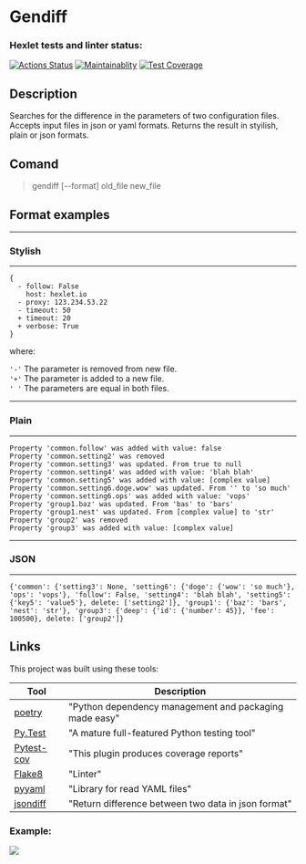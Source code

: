 # Gendiff

### Hexlet tests and linter status:

[![Actions Status](https://github.com/Alexander-Ageev/python-project-50/workflows/hexlet-check/badge.svg)](https://github.com/Alexander-Ageev/python-project-50/actions)
[![Maintainablity](https://api.codeclimate.com/v1/badges/b32e97d7362b0b34962f/maintainability)](https://codeclimate.com/github/Alexander-Ageev/python-project-50/maintainability)
[![Test Coverage](https://api.codeclimate.com/v1/badges/b32e97d7362b0b34962f/test_coverage)](https://codeclimate.com/github/Alexander-Ageev/python-project-50/test_coverage)

## Description

Searches for the difference in the parameters of two configuration files. Accepts input files in json or yaml formats. Returns the result in styilish, plain or json formats.

## Comand

> gendiff [--format] old_file new_file


## Format examples

---
### Stylish
---
```
{
  - follow: False
    host: hexlet.io
  - proxy: 123.234.53.22
  - timeout: 50
  + timeout: 20
  + verbose: True
}
```
where:

`'-'` The parameter is removed from new file.  
`'+'` The parameter is added to a new file.  
`' '` The parameters are equal in both files.  

---
### Plain
---
```
Property 'common.follow' was added with value: false
Property 'common.setting2' was removed
Property 'common.setting3' was updated. From true to null
Property 'common.setting4' was added with value: 'blah blah'
Property 'common.setting5' was added with value: [complex value]
Property 'common.setting6.doge.wow' was updated. From '' to 'so much'
Property 'common.setting6.ops' was added with value: 'vops'
Property 'group1.baz' was updated. From 'bas' to 'bars'
Property 'group1.nest' was updated. From [complex value] to 'str'
Property 'group2' was removed
Property 'group3' was added with value: [complex value]
```
---
### JSON
---
```
{'common': {'setting3': None, 'setting6': {'doge': {'wow': 'so much'}, 'ops': 'vops'}, 'follow': False, 'setting4': 'blah blah', 'setting5': {'key5': 'value5'}, delete: ['setting2']}, 'group1': {'baz': 'bars', 'nest': 'str'}, 'group3': {'deep': {'id': {'number': 45}}, 'fee': 100500}, delete: ['group2']}
```





## Links

This project was built using these tools:

| Tool                                                                        | Description                                             |
|-----------------------------------------------------------------------------|---------------------------------------------------------|
| [poetry](https://poetry.eustace.io/)                                        | "Python dependency management and packaging made easy"  |
| [Py.Test](https://pytest.org)                                               | "A mature full-featured Python testing tool"            |
| [Pytest-cov](https://pypi.org/project/pytest-cov/)                          | "This plugin produces coverage reports"                 |
| [Flake8](https://flake8.pycqa.org/en/latest/index.html)                     | "Linter"                                                |
| [pyyaml](https://pypi.org/project/PyYAML/)                                  | "Library for read YAML files"                           |
| [jsondiff](https://pypi.org/project/jsondiff/)                              | "Return difference between two data in json format"     |

### Example:

<a href="https://asciinema.org/a/noqwMh5V4EiMlpyCuX5uH2nmM" target="_blank"><img src="https://asciinema.org/a/noqwMh5V4EiMlpyCuX5uH2nmM.svg" /></a>